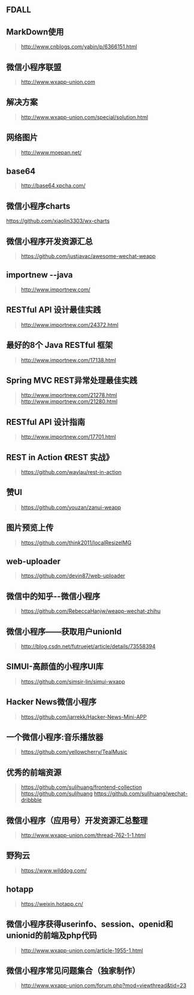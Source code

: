 ## FDALL
## MarkDown使用
> http://www.cnblogs.com/yabin/p/6366151.html
## 微信小程序联盟
> http://www.wxapp-union.com
## 解决方案
> http://www.wxapp-union.com/special/solution.html
## 网络图片
> http://www.moepan.net/
## base64
> http://base64.xpcha.com/
## 微信小程序charts
https://github.com/xiaolin3303/wx-charts
## 微信小程序开发资源汇总
> https://github.com/justjavac/awesome-wechat-weapp
## importnew  --java
> http://www.importnew.com/
## RESTful API 设计最佳实践
> http://www.importnew.com/24372.html
## 最好的8个 Java RESTful 框架
> http://www.importnew.com/17138.html
## Spring MVC REST异常处理最佳实践
> http://www.importnew.com/21278.html
> http://www.importnew.com/21280.html
## RESTful API 设计指南
> http://www.importnew.com/17701.html
## REST in Action 《REST 实战》
> https://github.com/waylau/rest-in-action
## 赞UI
> https://github.com/youzan/zanui-weapp
## 图片预览上传
> https://github.com/think2011/localResizeIMG
## web-uploader
> https://github.com/devin87/web-uploader
## 微信中的知乎--微信小程序
> https://github.com/RebeccaHanjw/weapp-wechat-zhihu
##  微信小程序——获取用户unionId
> http://blog.csdn.net/futruejet/article/details/73558394
## SIMUI-高颜值的小程序UI库
> https://github.com/simsir-lin/simui-wxapp
## Hacker News微信小程序
> https://github.com/jarrekk/Hacker-News-Mini-APP
## 一个微信小程序:音乐播放器
> https://github.com/yellowcherry/TealMusic
## 优秀的前端资源
> https://github.com/sulihuang/frontend-collection
> https://github.com/sulihuang
> https://github.com/sulihuang/wechat-dribbble
## 微信小程序（应用号）开发资源汇总整理 
> http://www.wxapp-union.com/thread-762-1-1.html
## 野狗云
> https://www.wilddog.com/
##  hotapp
> https://weixin.hotapp.cn/
## 微信小程序获得userinfo、session、openid和unionid的前端及php代码
> http://www.wxapp-union.com/article-1955-1.html
## 微信小程序常见问题集合（独家制作）
> http://www.wxapp-union.com/forum.php?mod=viewthread&tid=23
